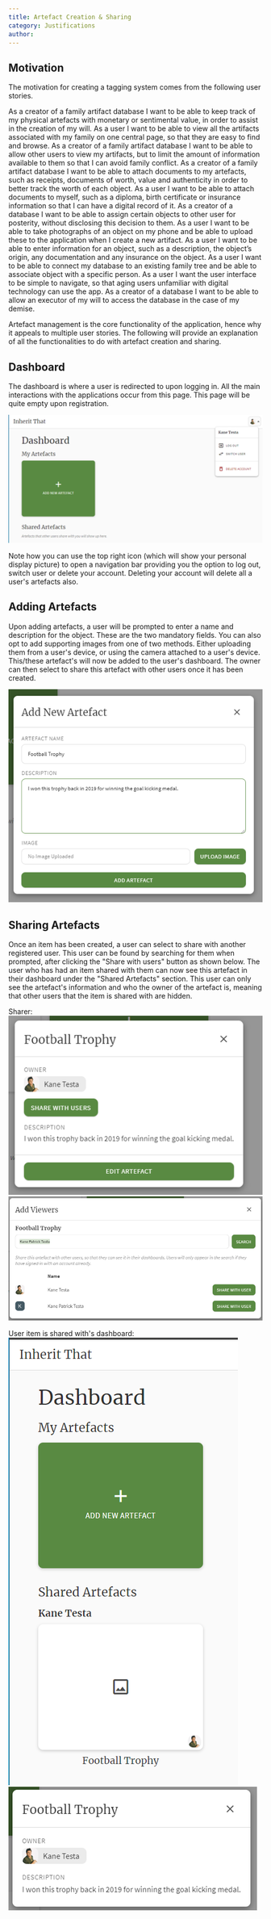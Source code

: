 ```yaml
---
title: Artefact Creation & Sharing
category: Justifications
author:
---
```


## Motivation

The motivation for creating a tagging system comes from the following user stories.

As a creator of a family artifact database I want to be able to keep track of my physical artefacts with monetary or sentimental value, in order to assist in the creation of my will.
As a user I want to be able to view all the artifacts associated with my family on one central page, so that they are easy to find and browse.
As a creator of a family artifact database I want to be able to allow other users to view my artifacts, but to limit the amount of information available to them so that I can avoid family conflict.
As a creator of a family artifact database I want to be able to attach documents to my artefacts, such as receipts, documents of worth, value and authenticity in order to better track the worth of each object.
As a user I want to be able to attach documents to myself, such as a diploma, birth certificate or insurance information so that I can have a digital record of it.
As a creator of a database I want to be able to assign certain objects to other user for posterity, without disclosing this decision to them.
As a user I want to be able to take photographs of an object on my phone and be able to upload these to the application when I create a new artifact.
As a user I want to be able to enter information for an object, such as a description, the object’s origin, any documentation and any insurance on the object.
As a user I want to be able to connect my database to an existing family tree and be able to associate object with a specific person.
As a user I want the user interface to be simple to navigate, so that aging users unfamiliar with digital technology can use the app.
As a creator of a database I want to be able to allow an executor of my will to access the database in the case of my demise.


Artefact management is the core functionality of the application, hence why it appeals to multiple user stories. The following will provide an explanation of all the functionalities to do with artefact creation and sharing.


## Dashboard

The dashboard is where a user is redirected to upon logging in. All the main interactions with the applications occur from this page. This page will be quite empty upon registration.

![alt text](EmptyDashboard.png "Empty Dashboard")

Note how you can use the top right icon (which will show your personal display picture) to open a navigation bar providing you the option to log out, switch user or delete your account. Deleting your account will delete all a user's artefacts also.


## Adding Artefacts
Upon adding artefacts, a user will be prompted to enter a name and description for the object. These are the two mandatory fields. You can also opt to add supporting images from one of two methods. Either uploading them from a user's device, or using the camera attached to a user's device. This/these artefact's will now be added to the user's dashboard. The owner can then select to share this artefact with other users once it has been created.

![alt text](NewArtefact.png "New Artefact Pop Up")

## Sharing Artefacts
Once an item has been created, a user can select to share with another registered user. This user can be found by searching for them when prompted, after clicking the "Share with users" button as shown below. The user who has had an item shared with them can now see this artefact in their dashboard under the "Shared Artefacts" section. This user can only see the artefact's information and who the owner of the artefact is, meaning that other users that the item is shared with are hidden.

Sharer:
![alt text](Share.png "Share with users")
![alt text](Search.png "Search for users")

User item is shared with's dashboard:
![alt text](Sharee.png "Shared Dashboard")
![alt text](Shareditem.png "Shared Item View")
